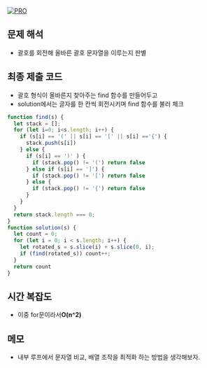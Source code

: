 [![PRO]][Link]

## 문제 해석

-   괄호를 회전해 올바른 괄호 문자열을 이루는지 판별

## 최종 제출 코드

- 괄호 형식이 올바른지 찾아주는 find 함수를 만들어두고 
- solution에서는 글자를 한 칸씩 회전시키며 find 함수를 불러 체크

```js
function find(s) {
  let stack = [];
  for (let i=0; i<s.length; i++) {
    if (s[i] == '(' || s[i] == '[' || s[i] =='{') {
      stack.push(s[i])
    } else {
      if (s[i] == ')' ) {
        if (stack.pop() != '(') return false
      } else if (s[i] == ']') {
        if (stack.pop() != '[') return false
      } else {
        if (stack.pop() != '{') return false
      }
    }
  }
  return stack.length === 0;
}
function solution(s) {
  let count = 0;
  for (let i = 0; i < s.length; i++) {
    let rotated_s = s.slice(i) + s.slice(0, i);
    if (find(rotated_s)) count++;
  }
  return count
}
```

## 시간 복잡도

-   이중 for문이라서**O(n^2)**

## 메모

-   내부 루프에서 문자열 비교, 배열 조작을 최적화 하는 방법을 생각해보자.

<!---------------------------------------------------------------------------->

[PRO]: https://github.com/GoSSaChin/algorithm-js/assets/107768516/67c43b52-bc3f-4571-a249-5519021afbb0
[Link]: https://school.programmers.co.kr/learn/courses/30/lessons/76502
